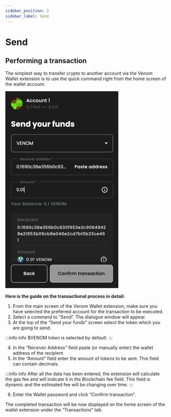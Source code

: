 ```yaml
---
sidebar_position: 2
sidebar_label: Send
---
```


# Send

## Performing a transaction

  

The simplest way to transfer crypto to another account via the Venom Wallet extension is to use the quick command right from the home screen of the wallet account.

   ![main screen](../../assets/wallet/12.png)
  

**Here is the guide on the transactional process in detail:**

 1. From the main screen of the Venom Wallet extension, make sure you have selected the preferred account for the transaction to be executed.   
 2. Select a command to “Send”. The dialogue window will appear.  
 3. At the top of the “Send your    funds”    screen select the token which you are going to send.  
               

:::info info
$VENOM token is selected by default.
:::

 4. In the “Receiver Address” field paste (or manually enter) the wallet address of the recipient. 
 5. In the “Amount” field enter the amount of tokens to be sent. This field can contain decimals.

  

:::info info
After all the data has been entered, the extension will calculate the gas fee and will indicate it in the Blockchain fee
field. This field is dynamic and the estimated fee will be changing
over time.
:::

  
6. Enter the Wallet password and click “Confirm transaction”. 

The completed transaction will be now displayed on the home screen of the wallet extension under the “Transactions” tab.
